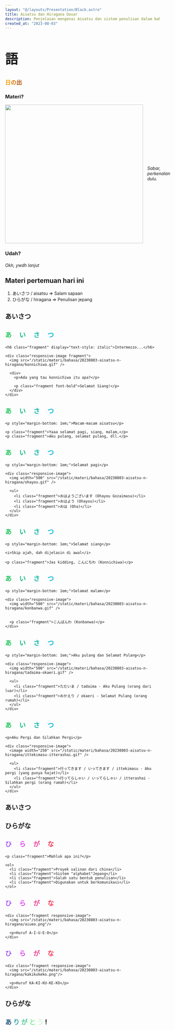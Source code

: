 ```yaml
---
layout: "@/layouts/Presentation/Black.astro"
title: Aisatsu dan Hiragana Dasar
description: Penjelasan mengenai Aisatsu dan sistem penulisan dalam bahasa jepang
created_at: "2023-08-03"
---
```


<style>
  .responsive-image {
    display: flex;
    flex-direction: column;
    flex-wrap: nowrap;
    align-content: center;
    align-items: center;
    gap: 1em;
  }

  @media (min-width: 772px) {
    .responsive-image {
      flex-direction: row;
    }

    .responsive-image {
      padding-right: 1em;
      padding-left: 1em;
    }
  }

  @media (min-width: 800px) {
    .responsive-image {
      padding: 0px;
    }
  }
</style>

<section>
  <h1 style="font-size: 3em;">語</h1>

  <h4 style="font-size: 1.3em;"><span style="color: #f59e0b;">日</span><span style="color: #d97706;">の</span><span style="color: #b45309;">出</span></h4>
</section>

<section data-transition="fade">
  <h3 style="text-transform: initial;">Materi?</h3>

  <div class="responsive-image fragment">
    <img src="/static/materi/bahasa/20230803-aisatsu-n-hiragana/nuh-uh.jpeg" width="450">
    <h5 style="font-weight: normal; text-transform: initial;">Sabar, perkenalan dulu.</h5>
  </div>
</section>

<section data-transition="zoom">
  <h3 style="text-transform: initial;">Udah?</h3>

  <h5 class="fragment" style="font-weight: normal; text-transform: initial;">Okh, ywdh lanjut</h5>
</section>

<section>
  <h2 style="text-transform: none">Materi pertemuan hari ini</h2>
  
  <ol>
    <li class="fragment">あいさつ / aisatsu => Salam sapaan</li>
    <li class="fragment">ひらがな / hiragana => Penulisan jepang</li>
  </ol>
</section>

<section data-auto-animate data-auto-animate-easing="cubic-bezier(0.770, 0.000, 0.175, 1.000)">
    <h2>あいさつ</h2>
</section>

<section data-auto-animate data-auto-animate-easing="cubic-bezier(0.770, 0.000, 0.175, 1.000)">
    <h2 style="margin-bottom: 20px; color: #81b29a; letter-spacing: 25px"><span style="color: #22c55e">あ</span><span style="color: #10b981">い</span><span style="color: #14b8a6">さ</span><span style="color: #06b6d4">つ</span></h2>

    <h6 class="fragment" display="text-style: italic">Intermezzo...</h6>

    <div class="responsive-image fragment">
      <img src="/static/materi/bahasa/20230803-aisatsu-n-hiragana/konnichiwa.gif" />

      <div>
        <p>Ada yang tau konnichiwa itu apa?</p>

        <p class="fragment font-bold">Selamat Siang!</p>
      </div>
    </div>

</section>

<section data-transition="none">
    <h2 style="margin-bottom: 20px; color: #81b29a; letter-spacing: 25px"><span style="color: #22c55e">あ</span><span style="color: #10b981">い</span><span style="color: #14b8a6">さ</span><span style="color: #06b6d4">つ</span></h2>

    <p style="margin-bottom: 1em;">Macam-macam aisatsu</p>

    <p class="fragment">Yaaa selamat pagi, siang, malam,</p>
    <p class="fragment">Aku pulang, selamat pulang, dll.</p>

</section>

<section>
    <h2 style="margin-bottom: 20px; color: #81b29a; letter-spacing: 25px"><span style="color: #22c55e">あ</span><span style="color: #10b981">い</span><span style="color: #14b8a6">さ</span><span style="color: #06b6d4">つ</span></h2>

    <p style="margin-bottom: 1em;">Selamat pagi</p>

    <div class="responsive-image">
      <img width="500" src="/static/materi/bahasa/20230803-aisatsu-n-hiragana/ohayou.gif" />

      <ul>
        <li class="fragment">おはようございます (Ohayou Gozaimasu)</li>
        <li class="fragment">おはよう (Ohayou)</li>
        <li class="fragment">おは (Oha)</li>
      </ul>
    </div>

</section>

<section>
    <h2 style="margin-bottom: 20px; color: #81b29a; letter-spacing: 25px"><span style="color: #22c55e">あ</span><span style="color: #10b981">い</span><span style="color: #14b8a6">さ</span><span style="color: #06b6d4">つ</span></h2>

    <p style="margin-bottom: 1em;">Selamat siang</p>

    <i>Skip ajah, dah dijelasin di awal</i>

    <p class="fragment">Jas kidding, こんにちわ (Konnichiwa)</p>

</section>

<section>
    <h2 style="margin-bottom: 20px; color: #81b29a; letter-spacing: 25px"><span style="color: #22c55e">あ</span><span style="color: #10b981">い</span><span style="color: #14b8a6">さ</span><span style="color: #06b6d4">つ</span></h2>

    <p style="margin-bottom: 1em;">Selamat malam</p>

    <div class="responsive-image">
      <img width="500" src="/static/materi/bahasa/20230803-aisatsu-n-hiragana/konbanwa.gif" />


      <p class="fragment">こんばんわ (Konbanwa)</p>
    </div>

</section>

<section>
    <h2 style="margin-bottom: 20px; color: #81b29a; letter-spacing: 25px"><span style="color: #22c55e">あ</span><span style="color: #10b981">い</span><span style="color: #14b8a6">さ</span><span style="color: #06b6d4">つ</span></h2>

    <p style="margin-bottom: 1em;">Aku pulang dan Selamat Pulang</p>

    <div class="responsive-image">
      <img width="500" src="/static/materi/bahasa/20230803-aisatsu-n-hiragana/tadaima-okaeri.gif" />

      <ul>
        <li class="fragment">ただいま / tadaima - Aku Pulang (orang dari luar)</li>
        <li class="fragment">おかえり / okaeri - Selamat Pulang (orang rumah)</li>
      </ul>
    </div>

</section>

<section data-auto-animate data-auto-animate-easing="cubic-bezier(0.770, 0.000, 0.175, 1.000)">
    <h2 style="margin-bottom: 20px; color: #81b29a; letter-spacing: 25px"><span style="color: #22c55e">あ</span><span style="color: #10b981">い</span><span style="color: #14b8a6">さ</span><span style="color: #06b6d4">つ</span></h2>

    <p>Aku Pergi dan Silahkan Pergi</p>

    <div class="responsive-image">
      <image width="250" src="/static/materi/bahasa/20230803-aisatsu-n-hiragana/ittekimasu-itterashai.gif" />

      <ul>
        <li class="fragment">行ってきます / いってきます / ittekimasu - Aku pergi (yang punya hajat)</li>
        <li class="fragment">行ってらしゃい / いってらしゃい / itterashai - Silahkan pergi (orang rumah)</li>
      </ul>
    </div>

</section>

<section data-auto-animate data-auto-animate-easing="cubic-bezier(0.770, 0.000, 0.175, 1.000)">
    <h2>あいさつ</h2>
</section>

<section></section>

<section data-auto-animate data-auto-animate-easing="cubic-bezier(0.770, 0.000, 0.175, 1.000)">
    <h2>ひらがな</h2>
</section>

<section data-auto-animate data-auto-animate-easing="cubic-bezier(0.770, 0.000, 0.175, 1.000)">
    <h2 style="margin-bottom: 20px; letter-spacing: 25px"><span style="color: #a855f7">ひ</span><span style="color: #d946ef">ら</span><span style="color: #ec4899">が</span><span style="color: #f43f5e">な</span></h2>

    <p class="fragment">Mahluk apa ini?</p>

    <ol>
      <li class="fragment">Proyek salinan dari china</li>
      <li class="fragment">Sistem "alphabet"Jepang</li>
      <li class="fragment">Salah satu bentuk penulisan</li>
      <li class="fragment">Digunakan untuk berkomunikasi</li>
    </ol>

</section>

<section>
   <h2 style="margin-bottom: 20px; letter-spacing: 25px"><span style="color: #a855f7">ひ</span><span style="color: #d946ef">ら</span><span style="color: #ec4899">が</span><span style="color: #f43f5e">な</span></h2>

    <div class="fragment responsive-image">
      <img src="/static/materi/bahasa/20230803-aisatsu-n-hiragana/aiueo.png"/>

      <p>Huruf A-I-U-E-O</p>
    </div>

</section>

<section data-auto-animate data-auto-animate-easing="cubic-bezier(0.770, 0.000, 0.175, 1.000)">
   <h2 style="margin-bottom: 20px; letter-spacing: 25px"><span style="color: #a855f7">ひ</span><span style="color: #d946ef">ら</span><span style="color: #ec4899">が</span><span style="color: #f43f5e">な</span></h2>

    <div class="fragment responsive-image">
      <img src="/static/materi/bahasa/20230803-aisatsu-n-hiragana/kakikukeko.png"/>

      <p>Huruf KA-KI-KU-KE-KO</p>
    </div>

</section>

<section data-auto-animate data-auto-animate-easing="cubic-bezier(0.770, 0.000, 0.175, 1.000)">
    <h2>ひらがな</h2>
</section>

<section data-transition="convex">
  <h1>
    <span style="color: #22577a">あ</span>
    <span style="color: #38a3a5">り</span>
    <span style="color: #57cc99">が</span>
    <span style="color: #80ed99">と</span>
    <span style="color: #c7f9cc">う</span>
    <span>!</span>
  </h1>
</section>
